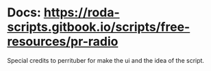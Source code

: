# Docs: https://roda-scripts.gitbook.io/scripts/free-resources/pr-radio

Special credits to perrituber for make the ui and the idea of the script.